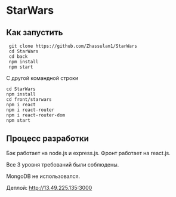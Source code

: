 # StarWars
## Как запустить 
```
 git clone https://github.com/Zhassulan1/StarWars
 cd StarWars
 cd back
 npm install
 npm start
```
С другой командной строки 
```
cd StarWars
npm install
cd front/starwars
npm i react
npm i react-router
npm i react-router-dom
npm start
```

## Процесс разработки
Бэк работает на node.js и express.js. Фронт работает на react.js.

Все 3 уровня требований были соблюдены.

MongoDB не использовался. 

Деплой: http://13.49.225.135:3000